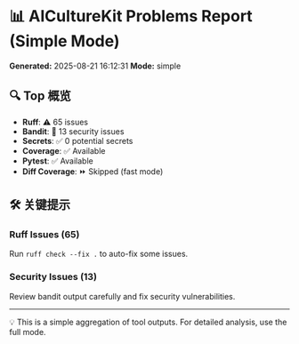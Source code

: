 # 📊 AICultureKit Problems Report (Simple Mode)

**Generated:** 2025-08-21 16:12:31
**Mode:** simple

## 🔍 Top 概览

- **Ruff**: ⚠️ 65 issues
- **Bandit**: 🚨 13 security issues
- **Secrets**: ✅ 0 potential secrets
- **Coverage**: ✅ Available
- **Pytest**: ✅ Available
- **Diff Coverage**: ⏩ Skipped (fast mode)

## 🛠️ 关键提示

### Ruff Issues (65)
Run `ruff check --fix .` to auto-fix some issues.

### Security Issues (13)
Review bandit output carefully and fix security vulnerabilities.

---

💡 This is a simple aggregation of tool outputs. For detailed analysis, use the full mode.
